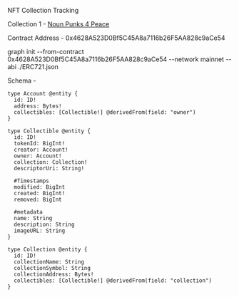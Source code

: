 NFT Collection Tracking

Collection 1 - [Noun Punks 4 Peace](https://opensea.io/collection/nounpunks4peace)

Contract Address - 0x4628A523D0Bf5C45A8a7116b26F5AA828c9aCe54


graph init --from-contract 0x4628A523D0Bf5C45A8a7116b26F5AA828c9aCe54 --network mainnet --abi ./ERC721.json

Schema - 
```
type Account @entity {
  id: ID!
  address: Bytes!
  collectibles: [Collectible!] @derivedFrom(field: "owner")
}

type Collectible @entity {
  id: ID!
  tokenId: BigInt!
  creator: Account!
  owner: Account!
  collection: Collection!
  descriptorUri: String!

  #Timestamps
  modified: BigInt
  created: BigInt!
  removed: BigInt

  #metadata
  name: String
  description: String
  imageURL: String
}

type Collection @entity {
  id: ID!
  collectionName: String
  collectionSymbol: String
  collectionAddress: Bytes!
  collectibles: [Collectible!] @derivedFrom(field: "collection")
}

```